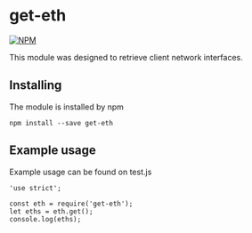 # get-eth

[![NPM](https://nodei.co/npm-dl/get-eth.png)](https://nodei.co/npm-dl/get-eth/)

This module was designed to retrieve client network interfaces.

Installing
--------

The module is installed by npm

```
npm install --save get-eth
```

Example usage
--------

Example usage can be found on test.js

```
'use strict';

const eth = require('get-eth');
let eths = eth.get();
console.log(eths);
```
